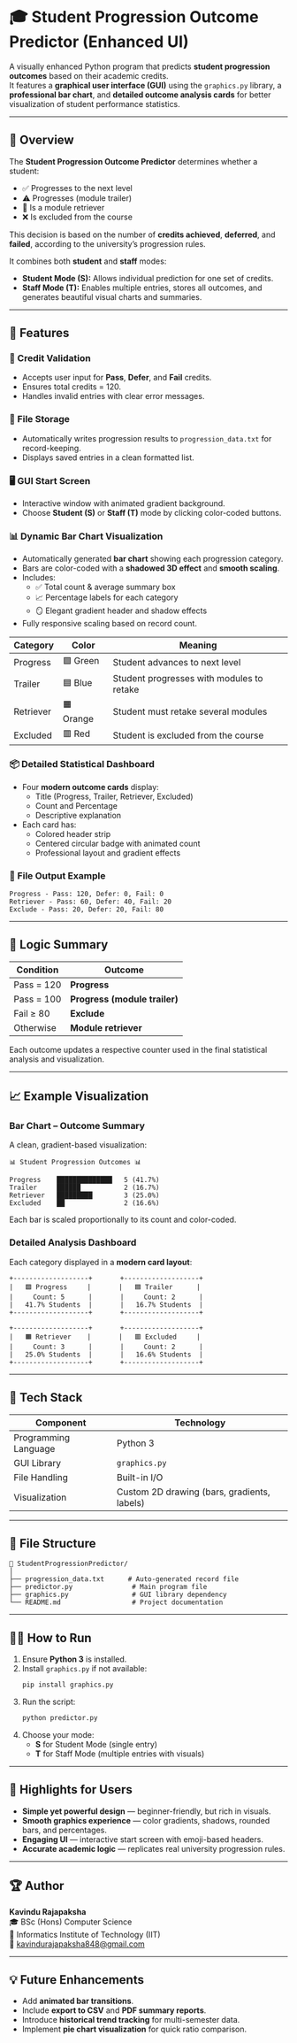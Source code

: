 # 🎓 Student Progression Outcome Predictor (Enhanced UI)

A visually enhanced Python program that predicts **student progression outcomes** based on their academic credits.  
It features a **graphical user interface (GUI)** using the `graphics.py` library, a **professional bar chart**, and **detailed outcome analysis cards** for better visualization of student performance statistics.

---

## 🧠 Overview

The **Student Progression Outcome Predictor** determines whether a student:
- ✅ Progresses to the next level  
- ⚠️ Progresses (module trailer)  
- 🔁 Is a module retriever  
- ❌ Is excluded from the course  

This decision is based on the number of **credits achieved**, **deferred**, and **failed**, according to the university’s progression rules.

It combines both **student** and **staff** modes:
- **Student Mode (S):** Allows individual prediction for one set of credits.  
- **Staff Mode (T):** Enables multiple entries, stores all outcomes, and generates beautiful visual charts and summaries.

---

## 🚀 Features

### 🧩 Credit Validation
- Accepts user input for **Pass**, **Defer**, and **Fail** credits.
- Ensures total credits = 120.
- Handles invalid entries with clear error messages.

### 🧾 File Storage
- Automatically writes progression results to `progression_data.txt` for record-keeping.
- Displays saved entries in a clean formatted list.

### 🖥️ GUI Start Screen
- Interactive window with animated gradient background.  
- Choose **Student (S)** or **Staff (T)** mode by clicking color-coded buttons.

### 📊 Dynamic Bar Chart Visualization
- Automatically generated **bar chart** showing each progression category.
- Bars are color-coded with a **shadowed 3D effect** and **smooth scaling**.
- Includes:
  - ✅ Total count & average summary box  
  - 📈 Percentage labels for each category  
  - 🪞 Elegant gradient header and shadow effects  
- Fully responsive scaling based on record count.

| Category | Color | Meaning |
|-----------|--------|---------|
| Progress | 🟩 Green | Student advances to next level |
| Trailer | 🟦 Blue | Student progresses with modules to retake |
| Retriever | 🟧 Orange | Student must retake several modules |
| Excluded | 🟥 Red | Student is excluded from the course |

### 📦 Detailed Statistical Dashboard
- Four **modern outcome cards** display:
  - Title (Progress, Trailer, Retriever, Excluded)  
  - Count and Percentage  
  - Descriptive explanation  
- Each card has:
  - Colored header strip  
  - Centered circular badge with animated count  
  - Professional layout and gradient effects  

### 💾 File Output Example
```
Progress - Pass: 120, Defer: 0, Fail: 0
Retriever - Pass: 60, Defer: 40, Fail: 20
Exclude - Pass: 20, Defer: 20, Fail: 80
```

---

## 🧮 Logic Summary

| Condition | Outcome |
|------------|----------|
| Pass = 120 | **Progress** |
| Pass = 100 | **Progress (module trailer)** |
| Fail ≥ 80 | **Exclude** |
| Otherwise | **Module retriever** |

Each outcome updates a respective counter used in the final statistical analysis and visualization.

---

## 📈 Example Visualization

### Bar Chart – Outcome Summary
A clean, gradient-based visualization:

```
📊 Student Progression Outcomes 📊

Progress    ██████████████   5 (41.7%)
Trailer     ██████           2 (16.7%)
Retriever   █████████        3 (25.0%)
Excluded    ██               2 (16.6%)
```

Each bar is scaled proportionally to its count and color-coded.

### Detailed Analysis Dashboard
Each category displayed in a **modern card layout**:
```
+-------------------+       +-------------------+
|   🟩 Progress     |       |   🟦 Trailer      |
|     Count: 5      |       |     Count: 2      |
|   41.7% Students  |       |   16.7% Students  |
+-------------------+       +-------------------+

+-------------------+       +-------------------+
|   🟧 Retriever    |       |   🟥 Excluded     |
|     Count: 3      |       |     Count: 2      |
|   25.0% Students  |       |   16.6% Students  |
+-------------------+       +-------------------+
```

---

## 🧰 Tech Stack

| Component | Technology |
|------------|-------------|
| Programming Language | Python 3 |
| GUI Library | `graphics.py` |
| File Handling | Built-in I/O |
| Visualization | Custom 2D drawing (bars, gradients, labels) |

---

## 📄 File Structure

```
📁 StudentProgressionPredictor/
│
├── progression_data.txt      # Auto-generated record file
├── predictor.py               # Main program file
├── graphics.py                # GUI library dependency
└── README.md                  # Project documentation
```

---

## 🧑‍💻 How to Run

1. Ensure **Python 3** is installed.  
2. Install `graphics.py` if not available:
   ```bash
   pip install graphics.py
   ```
3. Run the script:
   ```bash
   python predictor.py
   ```
4. Choose your mode:
   - **S** for Student Mode (single entry)
   - **T** for Staff Mode (multiple entries with visuals)

---

## 🌈 Highlights for Users

- **Simple yet powerful design** — beginner-friendly, but rich in visuals.  
- **Smooth graphics experience** — color gradients, shadows, rounded bars, and percentages.  
- **Engaging UI** — interactive start screen with emoji-based headers.  
- **Accurate academic logic** — replicates real university progression rules.  

---

## 🏆 Author

**Kavindu Rajapaksha**  
🎓 BSc (Hons) Computer Science  
📍 Informatics Institute of Technology (IIT)  
📧 [kavindurajapaksha848@gmail.com](mailto:kavindurajapaksha848@gmail.com)

---

## 💡 Future Enhancements

- Add **animated bar transitions**.  
- Include **export to CSV** and **PDF summary reports**.  
- Introduce **historical trend tracking** for multi-semester data.  
- Implement **pie chart visualization** for quick ratio comparison.
